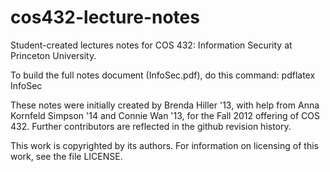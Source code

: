 cos432-lecture-notes
====================

Student-created lectures notes for COS 432: Information Security
at Princeton University.

To build the full notes document (InfoSec.pdf), do this command:
pdflatex InfoSec

These notes were initially created by Brenda Hiller '13, with
help from Anna Kornfeld Simpson '14 and Connie Wan '13, for
the Fall 2012 offering of COS 432.  Further contributors are
reflected in the github revision history.

This work is copyrighted by its authors.
For information on licensing of this work, see the file LICENSE.




